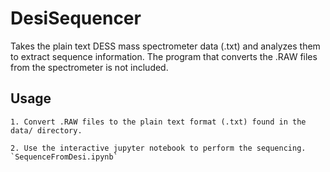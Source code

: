 # DesiSequencer
Takes the plain text DESS mass spectrometer data (.txt) and analyzes them to extract sequence information.
The program that converts the .RAW files from the spectrometer is not included.

## Usage

    1. Convert .RAW files to the plain text format (.txt) found in the data/ directory.

    2. Use the interactive jupyter notebook to perform the sequencing. `SequenceFromDesi.ipynb`

